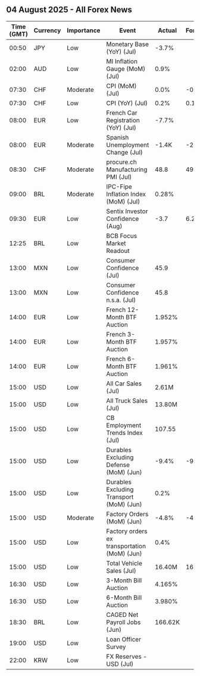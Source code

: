 ## 04 August 2025 - All Forex News

| Time (GMT) | Currency | Importance | Event | Actual | Forecast | Previous |
|------|----------|------------|-------|--------|----------|----------|
| 00:50 | JPY | Low | Monetary Base (YoY) (Jul) | -3.7% |  | -3.3% |
| 02:00 | AUD | Low | MI Inflation Gauge (MoM) (Jul) | 0.9% |  | 0.1% |
| 07:30 | CHF | Moderate | CPI (MoM) (Jul) | 0.0% | -0.2% | 0.2% |
| 07:30 | CHF | Low | CPI (YoY) (Jul) | 0.2% | 0.1% | 0.1% |
| 08:00 | EUR | Low | French Car Registration (YoY) (Jul) | -7.7% |  | -6.7% |
| 08:00 | EUR | Moderate | Spanish Unemployment Change (Jul) | -1.4K | -21.3K | -48.9K |
| 08:30 | CHF | Moderate | procure.ch Manufacturing PMI (Jul) | 48.8 | 49.8 | 49.6 |
| 09:00 | BRL | Moderate | IPC-Fipe Inflation Index (MoM) (Jul) | 0.28% |  | -0.08% |
| 09:30 | EUR | Low | Sentix Investor Confidence (Aug) | -3.7 | 6.2 | 4.5 |
| 12:25 | BRL | Low | BCB Focus Market Readout |  |  |  |
| 13:00 | MXN | Low | Consumer Confidence (Jul) | 45.9 |  | 45.5 |
| 13:00 | MXN | Low | Consumer Confidence n.s.a. (Jul) | 45.8 |  | 45.7 |
| 14:00 | EUR | Low | French 12-Month BTF Auction | 1.952% |  | 1.968% |
| 14:00 | EUR | Low | French 3-Month BTF Auction | 1.957% |  | 1.977% |
| 14:00 | EUR | Low | French 6-Month BTF Auction | 1.961% |  | 1.973% |
| 15:00 | USD | Low | All Car Sales (Jul) | 2.61M |  | 2.54M |
| 15:00 | USD | Low | All Truck Sales (Jul) | 13.80M |  | 12.80M |
| 15:00 | USD | Low | CB Employment Trends Index (Jul) | 107.55 |  | 108.19 |
| 15:00 | USD | Low | Durables Excluding Defense (MoM) (Jun) | -9.4% | -9.4% | 15.5% |
| 15:00 | USD | Low | Durables Excluding Transport (MoM) (Jun) | 0.2% |  | 0.2% |
| 15:00 | USD | Moderate | Factory Orders (MoM) (Jun) | -4.8% | -4.9% | 8.3% |
| 15:00 | USD | Low | Factory orders ex transportation (MoM) (Jun) | 0.4% |  | 0.3% |
| 15:00 | USD | Low | Total Vehicle Sales (Jul) | 16.40M | 16.00M | 15.30M |
| 16:30 | USD | Low | 3-Month Bill Auction | 4.165% |  | 4.235% |
| 16:30 | USD | Low | 6-Month Bill Auction | 3.980% |  | 4.120% |
| 18:30 | BRL | Low | CAGED Net Payroll Jobs (Jun) | 166.62K |  | 148.99K |
| 19:00 | USD | Low | Loan Officer Survey |  |  |  |
| 22:00 | KRW | Low | FX Reserves - USD (Jul) |  |  | 410.20B |
